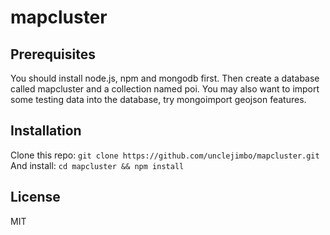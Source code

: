 # mapcluster
## Prerequisites
You should install node.js, npm and mongodb first. Then create a database called mapcluster and a collection named poi. You may also want to import some testing data into the database, try mongoimport geojson features.  
## Installation
Clone this repo: `git clone https://github.com/unclejimbo/mapcluster.git`
And install: `cd mapcluster && npm install`
## License
MIT
